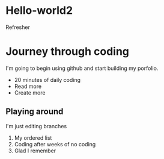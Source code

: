 # Hello-world2
Refresher
<h1> Journey through coding</h1>
<p>I'm going to begin using github and start building my porfolio.</p>
<ul>
<li>20 minutes of daily coding</li>
<li>Read more</li>
<li>Create more</li>
</ul>
<h2>Playing around</h2>
<p>I'm just editing branches</p>
<ol>
<li>My ordered list</li>
<li>Coding after weeks of no coding</li>
<li>Glad I remember</li>
</ol>

